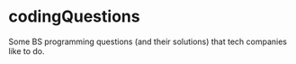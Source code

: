 # codingQuestions
Some BS programming questions (and their solutions) that tech companies like to do.
